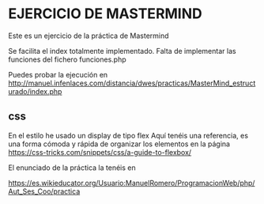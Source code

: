 # EJERCICIO DE MASTERMIND

Este es un ejercicio de la práctica de Mastermind

Se facilita el index totalmente implementado. Falta de implementar las funciones del fichero funciones.php

Puedes probar la ejecución en 
 http://manuel.infenlaces.com/distancia/dwes/practicas/MasterMind_estructurado/index.php
## css
En el estilo he usado un display de tipo flex
Aquí tenéis una referencia, es una forma cómoda y rápida de organizar los elementos en la página
 https://css-tricks.com/snippets/css/a-guide-to-flexbox/
 
El enunciado de la práctica la tenéis en 

https://es.wikieducator.org/Usuario:ManuelRomero/ProgramacionWeb/php/Aut_Ses_Coo/practica
